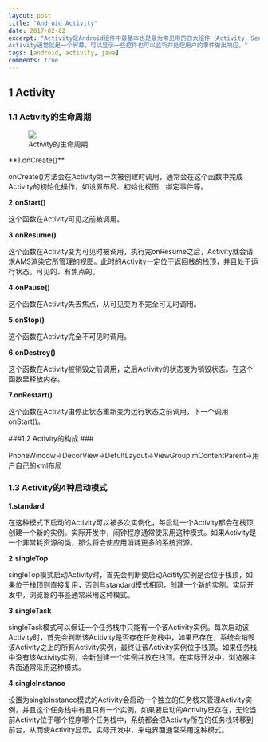 ```yaml
---
layout: post
title: "Android Activity"
date: 2017-02-02
excerpt: "Activity是Android组件中最基本也是最为常见用的四大组件（Activity，Service服务,Content Provider内容提供者，BroadcastReceiver广播接收器）之一。
Activity通常就是一个屏幕，可以显示一些控件也可以监听并处理用户的事件做出响应。"
tags: [android, activity, java]
comments: true
---
```

## 1 Activity ##
### 1.1 Activity的生命周期 ###
<figure>
	<a href="https://raw.githubusercontent.com/ShadoFung/ShadoFung.GitHub.io/master/_posts/images/android_activity/activity_lifecycle.png"><img src="https://raw.githubusercontent.com/ShadoFung/ShadoFung.GitHub.io/master/_posts/images/android_activity/activity_lifecycle.png"></a>
	<figcaption>Activity的生命周期</figcaption>
</figure>
**1.onCreate()**

onCreate()方法会在Activity第一次被创建时调用，通常会在这个函数中完成Activity的初始化操作，如设置布局、初始化视图、绑定事件等。

**2.onStart()**

这个函数在Activity可见之前被调用。

**3.onResume()**

这个函数在Activity变为可见时被调用，执行完onResume之后，Activity就会请求AMS渲染它所管理的视图。此时的Activity一定位于返回栈的栈顶，并且处于运行状态。可见的、有焦点的。

**4.onPause()**

这个函数在Activity失去焦点，从可见变为不完全可见时调用。

**5.onStop()**

这个函数在Activity完全不可见时调用。

**6.onDestroy()**

这个函数在Activity被销毁之前调用，之后Activity的状态变为销毁状态。在这个函数里释放内存。

**7.onRestart()**

这个函数在Activity由停止状态重新变为运行状态之前调用，下一个调用onStart()。

###1.2 Activity的构成 ###

PhoneWindow→DecorView→DefultLayout→ViewGroup:mContentParent→用户自己的xml布局

### 1.3 Activity的4种启动模式 ###
**1.standard**

在这种模式下启动的Activity可以被多次实例化，每启动一个Activity都会在栈顶创建一个新的实例。实际开发中，闹钟程序通常使采用这种模式。如果Activity是一个非常耗资源的类，那么将会使应用消耗更多的系统资源。

**2.singleTop**

singleTop模式启动Activity时，首先会判断要启动Acitity实例是否位于栈顶，如果位于栈顶则直接复用，否则与standard模式相同，创建一个新的实例。实际开发中，浏览器的书签通常采用这种模式。

**3.singleTask**

singleTask模式可以保证一个任务栈中只能有一个该Activity实例。每次启动该Activity时，首先会判断该Acitivity是否存在任务栈中，如果已存在，系统会销毁该Activity之上的所有Activity实例，最终让该Activity实例位于栈顶。如果任务栈中没有该Activity实例，会新创建一个实例并放在栈顶。在实际开发中，浏览器主界面通常采用这种模式。

**4.singleInstance**

设置为singleInstance模式的Activity会启动一个独立的任务栈来管理Activity实例，并且这个任务栈中有且只有一个实例。如果要启动的Activity已存在，无论当前Activity位于哪个程序哪个任务栈中，系统都会把Activity所在的任务栈转移到前台，从而使Activity显示。实际开发中，来电界面通常采用这种模式。